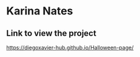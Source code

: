 # Karina Nates
## Link to view the project
https://diegoxavier-hub.github.io/Halloween-page/

<img src=""><img/>
